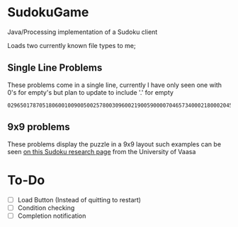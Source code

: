 # SudokuGame
Java/Processing implementation of a Sudoku client

Loads two currently known file types to me;

## Single Line Problems
These problems come in a single line, currently I have only seen one with 0's for empty's but plan to update to include '.' for empty
```
029650178705180600100900500257800309600219005900007046573400021800020453010395000
```

## 9x9 problems
These problems display the puzzle in a 9x9 layout such examples can be seen [on this Sudoku research page](http://lipas.uwasa.fi/~timan/sudoku/) from the University of Vaasa

# To-Do
- [ ] Load Button (Instead of quitting to restart)
- [ ] Condition checking
- [ ] Completion notification
